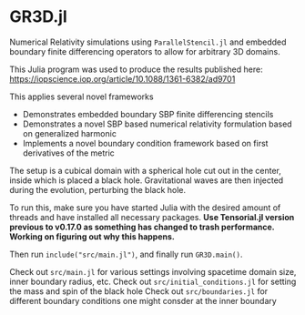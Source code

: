 # GR3D.jl
Numerical Relativity simulations using `ParallelStencil.jl` and embedded boundary finite differencing operators to allow for arbitrary 3D domains.

This Julia program was used to produce the results published here: https://iopscience.iop.org/article/10.1088/1361-6382/ad9701

This applies several novel frameworks
  - Demonstrates embedded boundary SBP finite differencing stencils
  - Demonstrates a novel SBP based numerical relativity formulation based on generalized harmonic
  - Implements a novel boundary condition framework based on first derivatives of the metric

The setup is a cubical domain with a spherical hole cut out in the center, inside which is placed a black hole.
Gravitational waves are then injected during the evolution, perturbing the black hole.

To run this, make sure you have started Julia with the desired amount of threads and have installed all necessary packages. **Use Tensorial.jl version previous to v0.17.0 as something has changed to trash performance. Working on figuring out why this happens.**

Then run `include("src/main.jl")`, and finally run `GR3D.main()`. 

Check out `src/main.jl` for various settings involving spacetime domain size, inner boundary radius, etc.
Check out `src/initial_conditions.jl` for setting the mass and spin of the black hole
Check out `src/boundaries.jl` for different boundary conditions one might consder at the inner boundary


